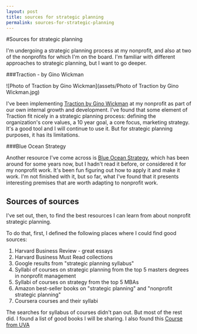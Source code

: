 ```yaml
---
layout: post
title: sources for strategic planning
permalink: sources-for-strategic-planning
---
```




#Sources for strategic planning

I'm undergoing a strategic planning process at my nonprofit, and also at two of the nonprofits for which I'm on the board. I'm familiar with different approaches to strategic planning, but I want to go deeper. 

###Traction - by Gino Wickman

![Photo of Traction by Gino Wickman](assets/Photo of Traction by Gino Wickman.jpg)

I've been implementing [Traction by Gino Wickman](https://smile.amazon.com/Traction-Get-Grip-Your-Business/dp/1936661837/) at my nonprofit as part of our own internal growth and development. I've found that some element of Traction fit nicely in a strategic planning process: defining the organization's core values, a 10 year goal, a core focus, marketing strategy.  It's a good tool and I will continue to use it. But for strategic planning purposes, it has its limitations. 

###Blue Ocean Strategy

Another resource I've come across is [Blue Ocean Strategy](https://smile.amazon.com/Blue-Ocean-Strategy-Expanded-Uncontested/dp/1625274491/), which has been around for some years now, but I hadn't read it before, or considered it for my nonprofit work.  It's been fun figuring out how to apply it and make it work.  I'm not finished with it, but so far, what I've found that it presents interesting premises that are worth adapting to nonprofit work.



## Sources of sources

I've set out, then, to find the best resources I can learn from about nonprofit strategic planning. 

To do that, first, I defined the following places where I could find good sources: 

1. Harvard Business Review - great essays
2. Harvard Business Must Read collections
3. Google results from "strategic planning syllabus" 
4. Syllabi of courses on strategic planning from the top 5 masters degrees in nonprofit management
5. Syllabi of courses on strategy from the top 5 MBAs
6. Amazon best-seller books on "strategic planning" and "nonprofit strategic planning"
7. Coursera courses and their syllabi

The searches for syllabus of courses didn't pan out. But most of the rest did. I found a list of good books I will be sharing. I also found this [Course from UVA](https://www.coursera.org/learn/uva-darden-strategic-planning-execution) 



